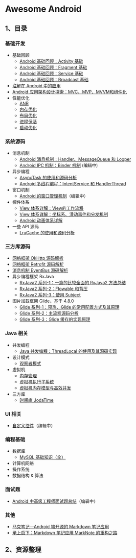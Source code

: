 # Awesome Android

## 1、目录

### 基础开发

- 基础回顾
    - [Android 基础回顾：Activity 基础](四大组件/Activity.md)
    - [Android 基础回顾：Fragment 基础](四大组件/Fragment.md)
    - [Android 基础回顾：Service 基础](四大组件/Service.md)
    - [Android 基础回顾：Broadcast 基础](四大组件/Broadcast.md)
- [注解在 Android 中的应用](注解和依赖注入/注解在Android中的应用.md)
- [Android 应用架构设计探索：MVC、MVP、MVVM和组件化](结构设计/探索Android架构设计.md)
- 性能优化
    - [ANR](性能优化/Android性能优化-ANR.md)
    - [内存优化](性能优化/Android性能优化-内存优化.md)
    - [布局优化](性能优化/Android性能优化-布局优化.md)
    - [进程保活](性能优化/Android进程保活.md)
    - [启动优化](性能优化/Android性能优化-启动优化.md)

### 系统源码

- 消息机制
    - [Android 消息机制：Handler、MessageQueue 和 Looper](消息机制/线程通信：Handler、MessageQueue和Looper.md.md)
    - [Android IPC 机制：Binder 机制](消息机制/跨进程通信：Binder机制.md) (编辑中)
- 异步编程
    - [AsyncTask 的使用和源码分析](异步编程/AsyncTask源码分析.md)
    - [Android 多线程编程：IntentService 和 HandlerThread](异步编程/Android多线程编程：IntentService和HandlerThread.md)
- 窗口机制
    - [Android 的窗口管理机制](系统架构/窗口机制/Android的Window管理机制.md)（编辑中）
- 控件体系
    - [View 体系详解：View的工作流程](系统架构/控件体系/View体系详解：View的工作流程.md)
    - [View 体系详解：坐标系、滑动事件和分发机制](系统架构/控件体系/View体系详解：坐标系、滑动事件和分发机制.md)
    - [Android 动画体系详解](系统架构/控件体系/动画体系详解.md)
- 一些 API 源码
    - [LruCache 的使用和源码分析](API简析/LruCache.md)

### 三方库源码

- [网络框架 OkHttp 源码解析](网络访问/OKHttp源码阅读.md)
- [网络框架 Retrofit 源码解析](网络访问/Retrofit源码阅读.md)
- [消息机制 EventBus 源码解析](消息机制/EventBus的源码分析.md)
- 异步编程框架 RxJava
    - [RxJava2 系列-1：一篇的比较全面的 RxJava2 方法总结](响应式编程/RxJava2系列·_一篇的比较全面的RxJava2方法总结.md)
    - [RxJava2 系列-2：Flowable 和背压](响应式编程/Flowable和背压.md)
    - [RxJava2 系列-3：使用 Subject](响应式编程/用RxJava打造EventBus.md)
- 图片加载框架 Glide，基于 4.8.0
    - [Glide 系列-1：预热、Glide 的常用配置方式及其原理](图片加载/Glide系列：Glide的配置和使用方式.md)
    - [Glide 系列-2：主流程源码分析](图片加载/Glide系列：Glide主流程源码分析.md)
    - [Glide 系列-3：Glide 缓存的实现原理](图片加载/Glide系列：Glide的缓存的实现原理.md)

### Java 相关

- 并发编程
    - [Java 并发编程：ThreadLocal 的使用及其源码实现](https://blog.csdn.net/github_35186068/article/details/83858944)
- 设计模式
    - [观察者模式](https://blog.csdn.net/github_35186068/article/details/83754026)
- 虚拟机
    - [内存管理](https://juejin.im/post/5b475e976fb9a04fa8671a45)
    - [虚拟机执行子系统](https://juejin.im/post/5b4a1fb7e51d4519213fd374)
    - [虚拟机内存模型与高效并发](https://juejin.im/post/5b4f48e75188251b1b448aa0)
- 三方库
    - [时间库 JodaTime](https://blog.csdn.net/github_35186068/article/details/83754146)

### UI 相关

- [自定义控件](系统架构/控件体系/View体系详解：自定义控件.md)（编辑中）

### 编程基础

- 数据库
    - [MySQL 基础知识（全）](https://juejin.im/post/5a12d62bf265da431d3c4a01)
- 计算机网络
- 操作系统
- 数据结构 & 算法

### 面试题

- [Android 中高级工程师面试题总结](笔试面试/Android高级软件工程师2017.md)（编辑中）

### 其他

- [马克笔记—Android 端开源的 Markdown 笔记应用](其他/MarkNote版本1的.md)
- [承上启下：Markdown 笔记应用 MarkNote 的重构之路](其他/MarkNote版本2.md)

## 2、资源整理


